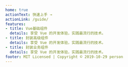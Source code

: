```yaml
---
home: true
actionText: 快速上手 →
actionLink: /guide/
features:
- title: Vue基础组件
  details: 享受 Vue 的开发体验，实践最流行的技术。
- title: 封装高级组件
  details: 享受 Vue 的开发体验，实践最流行的技术。
- title: 封装业务组件
  details: 享受 Vue 的开发体验，实践最流行的技术。
footer: MIT Licensed | Copyright © 2019-10-29 person
---
```


